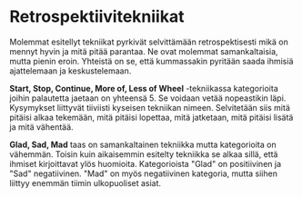 # Retrospektiivitekniikat

Molemmat esitellyt tekniikat pyrkivät selvittämään retrospektisesti mikä on mennyt hyvin ja mitä pitää parantaa. Ne ovat molemmat samankaltaisia, mutta pienin eroin. Yhteistä on se, että kummassakin pyritään saada ihmisiä ajattelemaan ja keskustelemaan.

**Start, Stop, Continue, More of, Less of Wheel** -tekniikassa kategorioita joihin palautetta jaetaan on yhteensä 5. Se voidaan vetää nopeastikin läpi. Kysymykset liittyvät tiiviisti kyseisen tekniikan nimeen. Selvitetään siis mitä pitäisi alkaa tekemään, mitä pitäisi lopettaa, mitä jatketaan, mitä pitäisi lisätä ja mitä vähentää.

**Glad, Sad, Mad** taas on samankaltainen tekniikka mutta kategorioita on vähemmän. Toisin kuin aikaisemmin esitelty tekniikka se alkaa sillä, että ihmiset kirjoittavat ylös huomioita. Kategorioista "Glad" on positiivinen ja "Sad" negatiivinen. "Mad" on myös negatiivinen kategoria, mutta siihen liittyy enemmän tiimin ulkopuoliset asiat.
